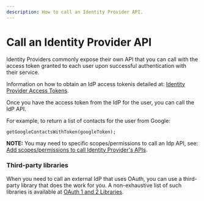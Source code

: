 ```yaml
---
description: How to call an Identity Provider API.
---
```


# Call an Identity Provider API

Identity Providers commonly expose their own API that you can call with the access token granted to each user upon successful authentication with their service.

Information on how to obtain an IdP access tokenis detailed at: [Identity Provider Access Tokens](/tokens/idp).

Once you have the access token from the IdP for the user, you can call the IdP API.

For example, to return a list of contacts for the user from Google:
  
`getGoogleContactsWithToken(googleToken);`

**NOTE:** You may need to specific scopes/permissions to call an Idp API, see: [Add scopes/permissions to call Identity Provider's APIs](/what-to-do-once-the-user-is-logged-in/adding-scopes-for-an-external-idp). 

### Third-party libraries

When you need to call an external IdP that uses OAuth, you can use a third-party library that does the work for you. A non-exhaustive list of such libraries is available at [OAuth 1 and 2 Libraries](http://oauth.net/code/).
